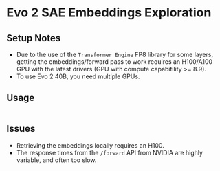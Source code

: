 # Evo 2 SAE Embeddings Exploration

## Setup Notes

- Due to the use of the `Transformer Engine` FP8 library for some layers, getting the embeddings/forward pass to work requires an H100/A100 GPU with the latest drivers (GPU with compute capabitility >= 8.9).
- To use Evo 2 40B, you need multiple GPUs.

## Usage

```bash
```

## Issues

- Retrieving the embeddings locally requires an H100.
- The response times from the `/forward` API from NVIDIA are highly variable, and often too slow.